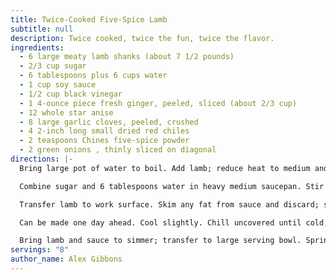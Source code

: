 ```yaml
---
title: Twice-Cooked Five-Spice Lamb
subtitle: null
description: Twice cooked, twice the fun, twice the flavor.
ingredients:
  - 6 large meaty lamb shanks (about 7 1/2 pounds)
  - 2/3 cup sugar
  - 6 tablespoons plus 6 cups water
  - 1 cup soy sauce
  - 1/2 cup black vinegar
  - 1 4-ounce piece fresh ginger, peeled, sliced (about 2/3 cup)
  - 12 whole star anise
  - 8 large garlic cloves, peeled, crushed
  - 4 2-inch long small dried red chiles
  - 2 teaspoons Chines five-spice powder
  - 2 green onions , thinly sliced on diagonal
directions: |-
  Bring large pot of water to boil. Add lamb; reduce heat to medium and boil gently 15 minutes. Drain. Set Aside.

  Combine sugar and 6 tablespoons water in heavy medium saucepan. Stir over medium heat until sugar dissolves. increase heat and boil without stirring until caramel is deep amber color, occasionally brushing down sides of pan with wet pastry brush and swirling pan, about 8 minutes, depending on pan. Remove from heat; add 3 cups water, soy sauce, and black vinegar to caramel; stir over meduym heat to dissolve any caramel bits. Transfer caramel mixture to very large wide pot. Add remaining 3 cups water, ginger, star anise, garlic, chiles, and five-spice powder, then lamb shanks. Bring to boil (liquid will not cover shanks completely). Reduce heat to medium-low, cover tightly, and simmer until lamb is very tender, turning occasionally, about 3 hours.

  Transfer lamb to work surface. Skim any fat from sauce and discard; season sauce with salt and pepper. Remove meat from bones in bite-size pieces; discard bones. Return meat to sauce in pot.

  Can be made one day ahead. Cool slightly. Chill uncovered until cold, then cover and keep chilled.

  Bring lamb and sauce to simmer; transfer to large serving bowl. Sprinkle green onions over and serve.
servings: "8"
author_name: Alex Gibbons
---
```

